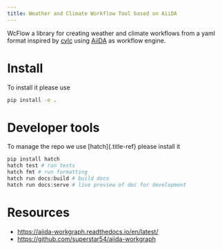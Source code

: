 ```yaml
---
title: Weather and Climate Workflow Tool based on AiiDA
---
```


WcFlow a library for creating weather and climate workflows from a yaml
format inspired by [cylc](https://cylc.github.io/) using
[AiiDA](https://www.aiida.net/) as workflow engine.

# Install

To install it please use

``` bash
pip install -e .
```

# Developer tools

To manage the repo we use [hatch]{.title-ref} please install it

``` bash
pip install hatch
hatch test # run tests
hatch fmt # run formatting
hatch run docs:build # build docs
hatch run docs:serve # live preview of doc for development
```

# Resources

-   <https://aiida-workgraph.readthedocs.io/en/latest/>
-   <https://github.com/superstar54/aiida-workgraph>
